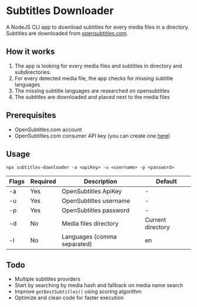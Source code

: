 # Subtitles Downloader

A NodeJS CLI app to download subtitles for every media files in a directory.
Subtitles are downloaded from [opensubtitles.com](https://opensubtitles.com).

## How it works

1. The app is looking for every media files and subtitles in directory and subdirectories.
2. For every detected media file, the app checks for missing subtitle languages
3. The missing subtitle languages are researched on opensubtitles
4. The subtitles are downloaded and placed next to the media files

## Prerequisites
- OpenSubtitles.com account
- OpenSubtitles.com consumer API key (you can create one [here](https://www.opensubtitles.com/fr/consumers))

## Usage
`npx subtitles-downloader -a <apiKey> -u <username> -p <password>`

| Flags | Required | Description                 | Default           |
|-------|----------|-----------------------------|-------------------|
| -a    | Yes      | OpenSubtitles ApiKey        | -                 |
| -u    | Yes      | OpenSubtitles username      | -                 |
| -p    | Yes      | OpenSubtitles password      | -                 |
| -d    | No       | Media files directory       | Current directory |
| -l    | No       | Languages (comma separated) | en                |

## Todo

- Multiple subtitles providers
- Start by searching by media hash and fallback on media name search
- Improve `getBestSubtitles()` using scoring algorithm
- Optimize and clean code for faster execution
